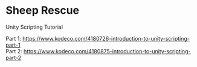 # Sheep Rescue
Unity Scripting Tutorial

Part 1: https://www.kodeco.com/4180726-introduction-to-unity-scripting-part-1 </br>
Part 2: https://www.kodeco.com/4180875-introduction-to-unity-scripting-part-2
